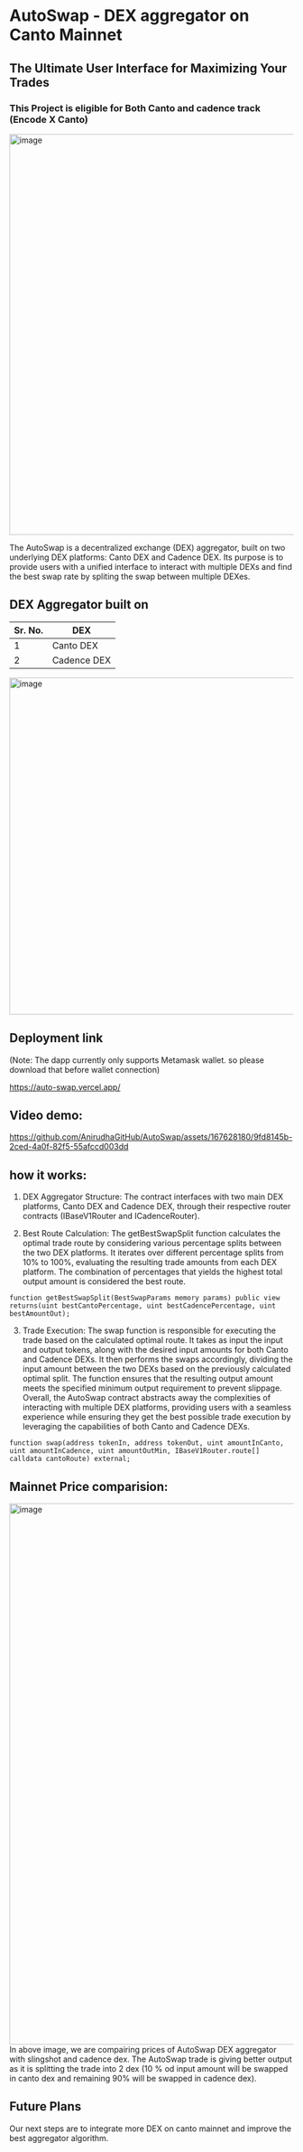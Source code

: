 # AutoSwap - DEX aggregator on Canto Mainnet
## The Ultimate User Interface for Maximizing Your Trades
### This Project is eligible for Both Canto and cadence track (Encode X Canto)
<img width="710" alt="image" src="https://github.com/AnirudhaGitHub/AutoSwap/assets/167628180/f07a92fe-72df-4504-b0d5-1c45b1021722">

The AutoSwap is a decentralized exchange (DEX) aggregator, built on two underlying DEX platforms: Canto DEX and Cadence DEX. Its purpose is to provide users with a unified interface to interact with multiple DEXs and find the best swap rate by spliting the swap between multiple DEXes.

## DEX Aggregator built on
| Sr. No. | DEX            |
|---------|----------------|
| 1       | Canto DEX      |
| 2       | Cadence DEX    |

<img width="597" alt="image" src="https://github.com/AnirudhaGitHub/AutoSwap/assets/167628180/50aa1e7f-e30f-4456-80ce-0f6b894e0e60">


## Deployment link
(Note: The dapp currently only supports Metamask wallet. so please download that before wallet connection)

https://auto-swap.vercel.app/

## Video demo:



https://github.com/AnirudhaGitHub/AutoSwap/assets/167628180/9fd8145b-2ced-4a0f-82f5-55afccd003dd


## how it works:
1. DEX Aggregator Structure: The contract interfaces with two main DEX platforms, Canto DEX and Cadence DEX, through their respective router contracts (IBaseV1Router and ICadenceRouter).

2. Best Route Calculation: The getBestSwapSplit function calculates the optimal trade route by considering various percentage splits between the two DEX platforms. It iterates over different percentage splits from 10% to 100%, evaluating the resulting trade amounts from each DEX platform. The combination of percentages that yields the highest total output amount is considered the best route.
```solidity
function getBestSwapSplit(BestSwapParams memory params) public view returns(uint bestCantoPercentage, uint bestCadencePercentage, uint bestAmountOut);
```
3. Trade Execution: The swap function is responsible for executing the trade based on the calculated optimal route. It takes as input the input and output tokens, along with the desired input amounts for both Canto and Cadence DEXs. It then performs the swaps accordingly, dividing the input amount between the two DEXs based on the previously calculated optimal split. The function ensures that the resulting output amount meets the specified minimum output requirement to prevent slippage.
Overall, the AutoSwap contract abstracts away the complexities of interacting with multiple DEX platforms, providing users with a seamless experience while ensuring they get the best possible trade execution by leveraging the capabilities of both Canto and Cadence DEXs.

```solidity
function swap(address tokenIn, address tokenOut, uint amountInCanto, uint amountInCadence, uint amountOutMin, IBaseV1Router.route[] calldata cantoRoute) external;
```

## Mainnet Price comparision:
<img width="959" alt="image" src="https://github.com/AnirudhaGitHub/AutoSwap/assets/167628180/b697459f-8d01-470c-b3ec-915dbdfb5433">
In above image,  we are compairing prices of AutoSwap DEX aggregator with slingshot and cadence dex. The AutoSwap trade is giving better output as it is splitting the trade into 2 dex (10 % od input amount will be swapped in canto dex and remaining 90% will be swapped in cadence dex). 


## Future Plans
Our next steps are to integrate more DEX on canto mainnet and improve the best aggregator algorithm.
